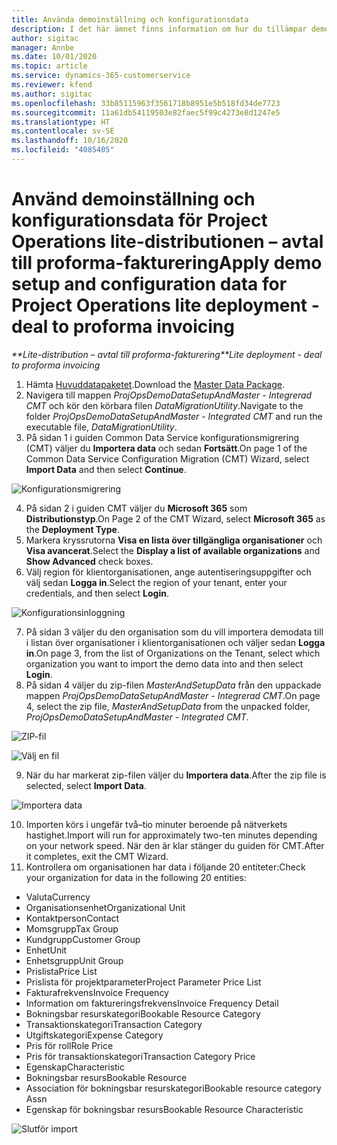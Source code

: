 ```yaml
---
title: Använda demoinställning och konfigurationsdata
description: I det här ämnet finns information om hur du tillämpar demoinställning konfigurationsdata i Project Operations.
author: sigitac
manager: Annbe
ms.date: 10/01/2020
ms.topic: article
ms.service: dynamics-365-customerservice
ms.reviewer: kfend
ms.author: sigitac
ms.openlocfilehash: 33b85115963f3561718b8951e5b518fd34de7723
ms.sourcegitcommit: 11a61db54119503e82faec5f99c4273e8d1247e5
ms.translationtype: HT
ms.contentlocale: sv-SE
ms.lasthandoff: 10/16/2020
ms.locfileid: "4085405"
---
```

# <a name="apply-demo-setup-and-configuration-data-for-project-operations-lite-deployment---deal-to-proforma-invoicing"></a><span data-ttu-id="916c9-103">Använd demoinställning och konfigurationsdata för Project Operations lite-distributionen – avtal till proforma-fakturering</span><span class="sxs-lookup"><span data-stu-id="916c9-103">Apply demo setup and configuration data for Project Operations lite deployment - deal to proforma invoicing</span></span>

<span data-ttu-id="916c9-104">_\*\*Lite-distribution – avtal till proforma-fakturering_</span><span class="sxs-lookup"><span data-stu-id="916c9-104">_\*\*Lite deployment - deal to proforma invoicing_</span></span>

1. <span data-ttu-id="916c9-105">Hämta [Huvuddatapaketet](https://download.microsoft.com/download/3/4/1/341bf279-a64f-4baa-af31-ce624859b518/ProjOpsSampleSetupData%20-%20CE%20only%20CMT.zip).</span><span class="sxs-lookup"><span data-stu-id="916c9-105">Download the [Master Data Package](https://download.microsoft.com/download/3/4/1/341bf279-a64f-4baa-af31-ce624859b518/ProjOpsSampleSetupData%20-%20CE%20only%20CMT.zip).</span></span> 
2. <span data-ttu-id="916c9-106">Navigera till mappen *ProjOpsDemoDataSetupAndMaster - Integrerad CMT* och kör den körbara filen *DataMigrationUtility*.</span><span class="sxs-lookup"><span data-stu-id="916c9-106">Navigate to the folder *ProjOpsDemoDataSetupAndMaster - Integrated CMT* and run the executable file, *DataMigrationUtility*.</span></span>
3. <span data-ttu-id="916c9-107">På sidan 1 i guiden Common Data Service konfigurationsmigrering (CMT) väljer du **Importera data** och sedan **Fortsätt**.</span><span class="sxs-lookup"><span data-stu-id="916c9-107">On page 1 of the Common Data Service Configuration Migration (CMT) Wizard, select **Import Data** and then select **Continue**.</span></span>

![Konfigurationsmigrering](./media/1ConfigurationMigration.png)

4. <span data-ttu-id="916c9-109">På sidan 2 i guiden CMT väljer du **Microsoft 365** som **Distributionstyp**.</span><span class="sxs-lookup"><span data-stu-id="916c9-109">On Page 2 of the CMT Wizard, select **Microsoft 365** as the **Deployment Type**.</span></span>
5. <span data-ttu-id="916c9-110">Markera kryssrutorna **Visa en lista över tillgängliga organisationer** och **Visa avancerat**.</span><span class="sxs-lookup"><span data-stu-id="916c9-110">Select the **Display a list of available organizations** and **Show Advanced** check boxes.</span></span>
6. <span data-ttu-id="916c9-111">Välj region för klientorganisationen, ange autentiseringsuppgifter och välj sedan **Logga in**.</span><span class="sxs-lookup"><span data-stu-id="916c9-111">Select the region of your tenant, enter your credentials, and then select **Login**.</span></span>

![Konfigurationsinloggning](./media/2ConfigurationSignin.png)

7. <span data-ttu-id="916c9-113">På sidan 3 väljer du den organisation som du vill importera demodata till i listan över organisationer i klientorganisationen och väljer sedan **Logga in**.</span><span class="sxs-lookup"><span data-stu-id="916c9-113">On page 3, from the list of Organizations on the Tenant, select which organization you want to import the demo data into and then select **Login**.</span></span>
8. <span data-ttu-id="916c9-114">På sidan 4 väljer du zip-filen *MasterAndSetupData* från den uppackade mappen *ProjOpsDemoDataSetupAndMaster - Integrerad CMT*.</span><span class="sxs-lookup"><span data-stu-id="916c9-114">On page 4, select the zip file, *MasterAndSetupData* from the unpacked folder, *ProjOpsDemoDataSetupAndMaster - Integrated CMT*.</span></span>

![ZIP-fil](./media/3ZipFile.png)

![Välj en fil](./media/4SelectAFile.png)

9. <span data-ttu-id="916c9-117">När du har markerat zip-filen väljer du **Importera data**.</span><span class="sxs-lookup"><span data-stu-id="916c9-117">After the zip file is selected, select **Import Data**.</span></span>

![Importera data](./media/5ImportData.png)

10. <span data-ttu-id="916c9-119">Importen körs i ungefär två–tio minuter beroende på nätverkets hastighet.</span><span class="sxs-lookup"><span data-stu-id="916c9-119">Import will run for approximately two-ten minutes depending on your network speed.</span></span> <span data-ttu-id="916c9-120">När den är klar stänger du guiden för CMT.</span><span class="sxs-lookup"><span data-stu-id="916c9-120">After it completes, exit the CMT Wizard.</span></span> 
11. <span data-ttu-id="916c9-121">Kontrollera om organisationen har data i följande 20 entiteter:</span><span class="sxs-lookup"><span data-stu-id="916c9-121">Check your organization for data in the following 20 entities:</span></span>

- <span data-ttu-id="916c9-122">Valuta</span><span class="sxs-lookup"><span data-stu-id="916c9-122">Currency</span></span>
- <span data-ttu-id="916c9-123">Organisationsenhet</span><span class="sxs-lookup"><span data-stu-id="916c9-123">Organizational Unit</span></span>
- <span data-ttu-id="916c9-124">Kontaktperson</span><span class="sxs-lookup"><span data-stu-id="916c9-124">Contact</span></span>
- <span data-ttu-id="916c9-125">Momsgrupp</span><span class="sxs-lookup"><span data-stu-id="916c9-125">Tax Group</span></span>
- <span data-ttu-id="916c9-126">Kundgrupp</span><span class="sxs-lookup"><span data-stu-id="916c9-126">Customer Group</span></span>
- <span data-ttu-id="916c9-127">Enhet</span><span class="sxs-lookup"><span data-stu-id="916c9-127">Unit</span></span>
- <span data-ttu-id="916c9-128">Enhetsgrupp</span><span class="sxs-lookup"><span data-stu-id="916c9-128">Unit Group</span></span>
- <span data-ttu-id="916c9-129">Prislista</span><span class="sxs-lookup"><span data-stu-id="916c9-129">Price List</span></span>
- <span data-ttu-id="916c9-130">Prislista för projektparameter</span><span class="sxs-lookup"><span data-stu-id="916c9-130">Project Parameter Price List</span></span>
- <span data-ttu-id="916c9-131">Fakturafrekvens</span><span class="sxs-lookup"><span data-stu-id="916c9-131">Invoice Frequency</span></span>
- <span data-ttu-id="916c9-132">Information om faktureringsfrekvens</span><span class="sxs-lookup"><span data-stu-id="916c9-132">Invoice Frequency Detail</span></span>
- <span data-ttu-id="916c9-133">Bokningsbar resurskategori</span><span class="sxs-lookup"><span data-stu-id="916c9-133">Bookable Resource Category</span></span>
- <span data-ttu-id="916c9-134">Transaktionskategori</span><span class="sxs-lookup"><span data-stu-id="916c9-134">Transaction Category</span></span>
- <span data-ttu-id="916c9-135">Utgiftskategori</span><span class="sxs-lookup"><span data-stu-id="916c9-135">Expense Category</span></span>
- <span data-ttu-id="916c9-136">Pris för roll</span><span class="sxs-lookup"><span data-stu-id="916c9-136">Role Price</span></span>
- <span data-ttu-id="916c9-137">Pris för transaktionskategori</span><span class="sxs-lookup"><span data-stu-id="916c9-137">Transaction Category Price</span></span>
- <span data-ttu-id="916c9-138">Egenskap</span><span class="sxs-lookup"><span data-stu-id="916c9-138">Characteristic</span></span>
- <span data-ttu-id="916c9-139">Bokningsbar resurs</span><span class="sxs-lookup"><span data-stu-id="916c9-139">Bookable Resource</span></span>
- <span data-ttu-id="916c9-140">Association för bokningsbar resurskategori</span><span class="sxs-lookup"><span data-stu-id="916c9-140">Bookable resource category Assn</span></span>
- <span data-ttu-id="916c9-141">Egenskap för bokningsbar resurs</span><span class="sxs-lookup"><span data-stu-id="916c9-141">Bookable Resource Characteristic</span></span>

![Slutför import](./media/6CompleteImport.png)
